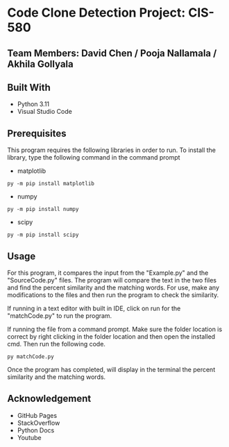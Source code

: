 # Code Clone Detection Project: CIS-580
## Team Members: David Chen / Pooja Nallamala / Akhila Gollyala
## Built With
* Python 3.11
* Visual Studio Code

## Prerequisites
This program requires the following libraries in order to run. To install the library, type the following command in the command prompt

* matplotlib
```
py -m pip install matplotlib
```
* numpy
```
py -m pip install numpy
```
* scipy
```
py -m pip install scipy
```
## Usage
For this program, it compares the input from the "Example.py" and the "SourceCode.py" files. The program will compare the text in the two files and find the percent similarity and the matching words. For use, make any modifications to the files and then run the program to check the similarity.

If running in a text editor with built in IDE, click on run for the "matchCode.py" to run the program.

If running the file from a command prompt. Make sure the folder location is correct by right clicking in the folder location and then open the installed cmd. Then run the following code. 
```
py matchCode.py
```

Once the program has completed, will display in the terminal the percent similarity and the matching words. 

## Acknowledgement
* GitHub Pages
* StackOverflow
* Python Docs
* Youtube